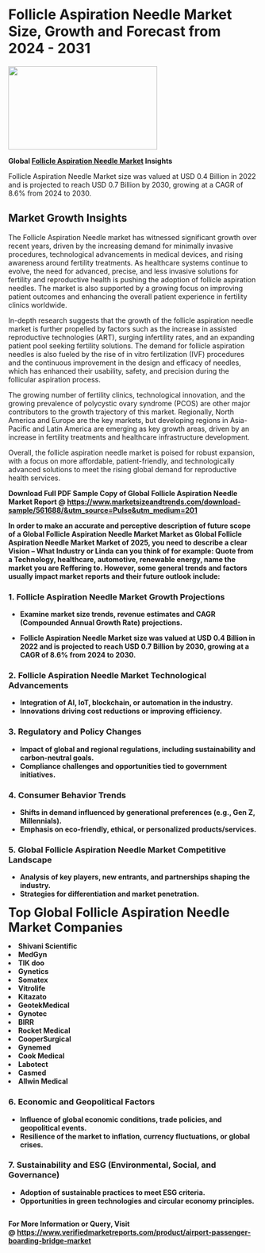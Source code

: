 <H1>Follicle Aspiration Needle Market Size, Growth and Forecast from 2024 - 2031</H1><img class="aligncenter size-medium wp-image-584254" src="https://thirdeyenews.in/wp-content/uploads/2024/09/Global-Market-Research-300x168.jpeg" alt="" width="300" height="168" /><p><strong>Global&nbsp;<a href="https://www.marketsizeandtrends.com/download-sample/561688/&amp;utm_source=Pulse&amp;utm_medium=201">Follicle Aspiration Needle Market</a> Insights</strong></p><p>Follicle Aspiration Needle Market size was valued at USD 0.4 Billion in 2022 and is projected to reach USD 0.7 Billion by 2030, growing at a CAGR of 8.6% from 2024 to 2030.</p><p><h2>Market Growth Insights</h2> <p>The Follicle Aspiration Needle market has witnessed significant growth over recent years, driven by the increasing demand for minimally invasive procedures, technological advancements in medical devices, and rising awareness around fertility treatments. As healthcare systems continue to evolve, the need for advanced, precise, and less invasive solutions for fertility and reproductive health is pushing the adoption of follicle aspiration needles. The market is also supported by a growing focus on improving patient outcomes and enhancing the overall patient experience in fertility clinics worldwide.</p> <p><strong></strong></p> <p>In-depth research suggests that the growth of the follicle aspiration needle market is further propelled by factors such as the increase in assisted reproductive technologies (ART), surging infertility rates, and an expanding patient pool seeking fertility solutions. The demand for follicle aspiration needles is also fueled by the rise of in vitro fertilization (IVF) procedures and the continuous improvement in the design and efficacy of needles, which has enhanced their usability, safety, and precision during the follicular aspiration process.</p> <p>The growing number of fertility clinics, technological innovation, and the growing prevalence of polycystic ovary syndrome (PCOS) are other major contributors to the growth trajectory of this market. Regionally, North America and Europe are the key markets, but developing regions in Asia-Pacific and Latin America are emerging as key growth areas, driven by an increase in fertility treatments and healthcare infrastructure development.</p> <p>Overall, the follicle aspiration needle market is poised for robust expansion, with a focus on more affordable, patient-friendly, and technologically advanced solutions to meet the rising global demand for reproductive health services.</p> <p><strong></p><p><span class=""><strong>Download Full PDF Sample Copy of Global Follicle Aspiration Needle Market Report</strong> @ <a href="https://www.marketsizeandtrends.com/download-sample/561688/&amp;utm_source=Pulse&amp;utm_medium=201" target="_blank">https://www.marketsizeandtrends.com/download-sample/561688/&amp;utm_source=Pulse&amp;utm_medium=201</a></span></p><p>In order to make an accurate and perceptive description of future scope of a Global&nbsp;Follicle Aspiration Needle Market Market as Global&nbsp;Follicle Aspiration Needle Market Market of 2025, you need to describe a clear Vision &ndash; What Industry or Linda can you think of for example: Quote from a Technology, healthcare, automotive, renewable energy, name the market you are Reffering to. However, some general trends and factors usually impact market reports and their future outlook include:</p><h3>1.&nbsp;<strong>Follicle Aspiration Needle Market Growth Projections</strong></h3><ul><li>Examine market size trends, revenue estimates and CAGR (Compounded Annual Growth Rate) projections.</li><li><p>Follicle Aspiration Needle Market size was valued at USD 0.4 Billion in 2022 and is projected to reach USD 0.7 Billion by 2030, growing at a CAGR of 8.6% from 2024 to 2030.</p></li></ul><h3>2.&nbsp;<strong>Follicle Aspiration Needle Market Technological Advancements</strong></h3><ul><li>Integration of AI, IoT, blockchain, or automation in the industry.</li><li>Innovations driving cost reductions or improving efficiency.</li></ul><h3>3.&nbsp;<strong>Regulatory and Policy Changes</strong></h3><ul><li>Impact of global and regional regulations, including sustainability and carbon-neutral goals.</li><li>Compliance challenges and opportunities tied to government initiatives.</li></ul><h3>4.&nbsp;<strong>Consumer Behavior Trends</strong></h3><ul><li>Shifts in demand influenced by generational preferences (e.g., Gen Z, Millennials).</li><li>Emphasis on eco-friendly, ethical, or personalized products/services.</li></ul><h3>5.&nbsp;<strong>Global Follicle Aspiration Needle Market Competitive Landscape</strong></h3><ul><li>Analysis of key players, new entrants, and partnerships shaping the industry.</li><li>Strategies for differentiation and market penetration.</li></ul><p data-pm-slice="1 1 []"><span style="color: inherit; font-family: inherit; font-size: 25px;">Top Global Follicle Aspiration Needle Market Companies</span></p><div class="" data-test-id=""><p><li>Shivani Scientific</li><li> MedGyn</li><li> TIK doo</li><li> Gynetics</li><li> Somatex</li><li> Vitrolife</li><li> Kitazato</li><li> GeotekMedical</li><li> Gynotec</li><li> BIRR</li><li> Rocket Medical</li><li> CooperSurgical</li><li> Gynemed</li><li> Cook Medical</li><li> Labotect</li><li> Casmed</li><li> Allwin Medical</li></p></div><h3>6.&nbsp;<strong>Economic and Geopolitical Factors</strong></h3><ul><li>Influence of global economic conditions, trade policies, and geopolitical events.</li><li>Resilience of the market to inflation, currency fluctuations, or global crises.</li></ul><h3>7.&nbsp;<strong>Sustainability and ESG (Environmental, Social, and Governance)</strong></h3><ul><li>Adoption of sustainable practices to meet ESG criteria.</li><li>Opportunities in green technologies and circular economy principles.</li></ul><h2><strong style="font-size: 14px;">For More Information or Query, Visit @&nbsp;</strong><a style="background-color: #ffffff; font-size: 14px;" href="https://www.marketsizeandtrends.com/report/follicle-aspiration-needle-market/" target="_blank">https://www.verifiedmarketreports.com/product/airport-passenger-boarding-bridge-market</a></h2>
